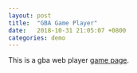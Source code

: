 ```yaml
---
layout: post
title:  "GBA Game Player"
date:   2018-10-31 21:05:07 +0800
categories: demo
---
```


This is a gba web player [game page]({{"./gbajs"|absolute_url}}).